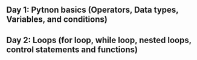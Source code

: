 ## Day 1: Pytnon basics (Operators, Data types, Variables, and conditions)

## Day 2: Loops (for loop, while loop, nested loops, control statements and functions)     